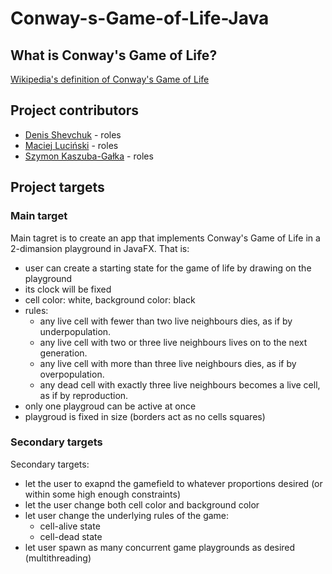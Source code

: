 # Conway-s-Game-of-Life-Java

## What is Conway's Game of Life?

[Wikipedia's definition of Conway's Game of Life](https://en.wikipedia.org/wiki/Conway%27s_Game_of_Life)

## Project contributors

- [Denis Shevchuk](https://github.com/WashingtonD) - roles
- [Maciej Luciński](https://github.com/Vyvr) - roles
- [Szymon Kaszuba-Gałka](https://github.com/Szymonexis) - roles

## Project targets

### Main target

Main tagret is to create an app that implements Conway's Game of Life in a 2-dimansion playground in JavaFX. That is:
- user can create a starting state for the game of life by drawing on the playground
- its clock will be fixed
- cell color: white, background color: black
- rules:
  - any live cell with fewer than two live neighbours dies, as if by underpopulation.
  - any live cell with two or three live neighbours lives on to the next generation.
  - any live cell with more than three live neighbours dies, as if by overpopulation.
  - any dead cell with exactly three live neighbours becomes a live cell, as if by reproduction.
- only one playgroud can be active at once
- playgroud is fixed in size (borders act as no cells squares)

### Secondary targets

Secondary targets:
- let the user to exapnd the gamefield to whatever proportions desired (or within some high enough constraints)
- let the user change both cell color and background color
- let user change the underlying rules of the game:
  - cell-alive state
  - cell-dead state
- let user spawn as many concurrent game playgrounds as desired (multithreading)
